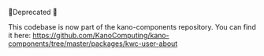 🚨Deprecated 🚨

This codebase is now part of the kano-components repository. You can find it here: https://github.com/KanoComputing/kano-components/tree/master/packages/kwc-user-about
